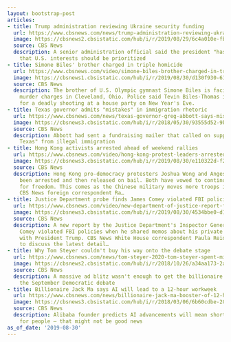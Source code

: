```yaml
---
layout: bootstrap-post
articles:
- title: Trump administration reviewing Ukraine security funding
  url: https://www.cbsnews.com/news/trump-administration-reviewing-ukraine-security-funding/
  image: https://cbsnews2.cbsistatic.com/hub/i/r/2019/08/29/6c4a010e-fb43-4c86-8bbd-7377f77e6eac/thumbnail/1200x630/e29f14ab7f7503cf8b90362f3115cab5/cbsn-fusion-trump-space-command-ceremony-2019-08-29-thumbnail-1923152-640x360.jpg
  source: CBS News
  description: A senior administration official said the president "has made no secret"
    that U.S. interests should be prioritized
- title: Simone Biles' brother charged in triple homicide
  url: https://www.cbsnews.com/video/simone-biles-brother-charged-in-triple-homicide/
  image: https://cbsnews1.cbsistatic.com/hub/i/r/2019/08/30/d130f930-6137-4142-ac0a-cafc60669623/thumbnail/1200x630/af0a428fe642ac5fd0427a0947c23cc8/cbsn-fusion-simone-biles-brother-charged-in-triple-homicide-thumbnail-1923645-640x360.jpg
  source: CBS News
  description: The brother of U.S. Olympic gymnast Simone Biles is facing multiple
    murder charges in Cleveland, Ohio. Police said Tevin Biles-Thomas is under arrest
    for a deadly shooting at a house party on New Year's Eve.
- title: Texas governor admits "mistakes" in immigration rhetoric
  url: https://www.cbsnews.com/news/texas-governor-greg-abbott-says-mistakes-made-in-immigrant-rhetoric-donald-trump-2019-08-30/
  image: https://cbsnews3.cbsistatic.com/hub/i/r/2018/05/30/93555d52-9b82-4b3c-bcc4-1d0953e1f245/thumbnail/1200x630g2/d2ee94aa03d7cb69c4083f64b9a932b4/abbott.jpg
  source: CBS News
  description: Abbott had sent a fundraising mailer that called on supporters to "defend
    Texas" from illegal immigration
- title: Hong Kong activists arrested ahead of weekend rallies
  url: https://www.cbsnews.com/video/hong-kong-protest-leaders-arrested-ahead-of-weekend-rallies/
  image: https://cbsnews3.cbsistatic.com/hub/i/r/2019/08/30/e110322d-f2d1-438a-99cf-2c6231e0470c/thumbnail/1200x630/6bbdb34e061de2a7b894c3228460f62f/cbsn-fusion-hong-kong-protest-leaders-arrested-ahead-of-weekend-rallies-thumbnail-1923634-640x360.jpg
  source: CBS News
  description: Hong Kong pro-democracy protesters Joshua Wong and Anges Chow have
    been arrested and then released on bail. Both have vowed to continue fighting
    for freedom. This comes as the Chinese military moves more troops into the area.
    CBS News foreign correspondent Ra…
- title: Justice Department probe finds James Comey violated FBI policies
  url: https://www.cbsnews.com/video/new-department-of-justice-report-finds-james-comey-violated-fbi-policies/
  image: https://cbsnews3.cbsistatic.com/hub/i/r/2019/08/30/4534bbe0-d1d6-44b9-b317-b9d261172c4f/thumbnail/1200x630/6bd2dff6c838d147d54d3e063e445c4f/cbsn-fusion-new-department-of-justice-report-finds-james-comey-violated-fbi-policies-thumbnail-1923631-640x360.jpg
  source: CBS News
  description: A new report by the Justice Department's Inspector General finds James
    Comey violated FBI policies when he shared memos about his private conversations
    with President Trump. CBS News White House correspondent Paula Reid joins CBSN
    to discuss the latest detail…
- title: Why Tom Steyer couldn't buy his way onto the debate stage
  url: https://www.cbsnews.com/news/tom-steyer-2020-tom-steyer-spent-millions-to-qualify-for-the-debate-what-his-failure-says-about/
  image: https://cbsnews2.cbsistatic.com/hub/i/r/2018/10/26/a34aa173-2a01-4f86-af57-b230be8b90fc/thumbnail/1200x630/f237e3eaeab15961d26d2ff0c85955e8/tom-steyer-911913506.jpg
  source: CBS News
  description: A massive ad blitz wasn't enough to get the billionaire activist into
    the September Democratic debate
- title: Billionaire Jack Ma says AI will lead to a 12-hour workweek
  url: https://www.cbsnews.com/news/billionaire-jack-ma-booster-of-12-hour-days-now-says-ai-will-allow-12-hour-weeks/
  image: https://cbsnews3.cbsistatic.com/hub/i/r/2018/03/06/6b60cdbe-20d8-4a16-b09c-88e11965121e/thumbnail/1200x630/46129ac5436d485512aaba4bb7855a87/gettyimages-909611882.jpg
  source: CBS News
  description: Alibaba founder predicts AI advancements will mean shorter workweeks
    for people — that might not be good news
as_of_date: '2019-08-30'
---
```



